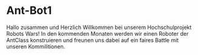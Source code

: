 # Ant-Bot1

Hallo zusammen und Herzlich Willkommen bei unserem Hochschulprojekt Robots Wars!
In den kommenden Monaten werden wir einen Roboter der AntClass konstruieren und freunen uns dabei auf ein faires Battle mit unseren Kommilitionen.
